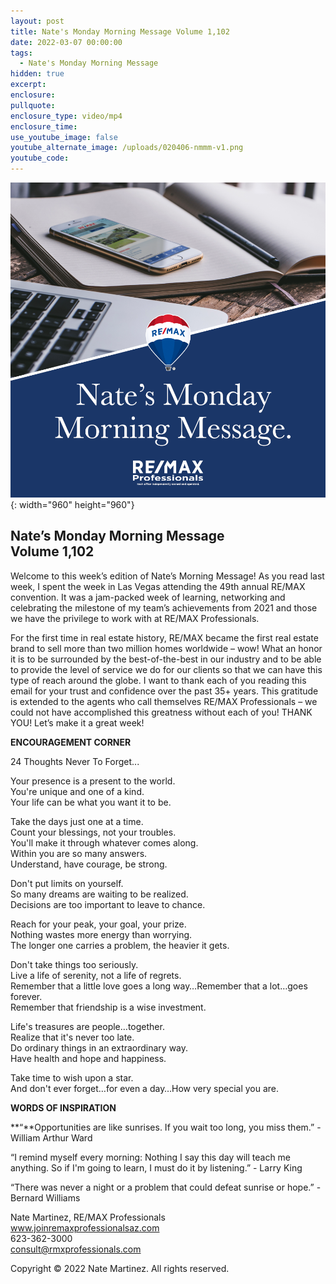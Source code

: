 ```yaml
---
layout: post
title: Nate's Monday Morning Message Volume 1,102
date: 2022-03-07 00:00:00
tags:
  - Nate's Monday Morning Message
hidden: true
excerpt:
enclosure:
pullquote:
enclosure_type: video/mp4
enclosure_time:
use_youtube_image: false
youtube_alternate_image: /uploads/020406-nmmm-v1.png
youtube_code:
---
```

![](/uploads/020406-nmmm-v1-1.png){: width="960" height="960"}

## **Nate’s Monday Morning Message<br>Volume 1,102**

Welcome to this week’s edition of Nate’s Morning Message\! As you read last week, I spent the week in Las Vegas attending the 49th annual RE/MAX convention. It was a jam-packed week of learning, networking and celebrating the milestone of my team’s achievements from 2021 and those we have the privilege to work with at RE/MAX Professionals.

For the first time in real estate history, RE/MAX became the first real estate brand to sell more than two million homes worldwide – wow\! What an honor it is to be surrounded by the best-of-the-best in our industry and to be able to provide the level of service we do for our clients so that we can have this type of reach around the globe. I want to thank each of you reading this email for your trust and confidence over the past 35+ years. This gratitude is extended to the agents who call themselves RE/MAX Professionals – we could not have accomplished this greatness without each of you\! THANK YOU\! Let’s make it a great week\!

**ENCOURAGEMENT CORNER**

24 Thoughts Never To Forget...

Your presence is a present to the world.<br>You're unique and one of a kind.<br>Your life can be what you want it to be.

Take the days just one at a time.<br>Count your blessings, not your troubles.<br>You'll make it through whatever comes along.<br>Within you are so many answers.<br>Understand, have courage, be strong.

Don't put limits on yourself.<br>So many dreams are waiting to be realized.<br>Decisions are too important to leave to chance.

Reach for your peak, your goal, your prize.<br>Nothing wastes more energy than worrying.<br>The longer one carries a problem, the heavier it gets.

Don't take things too seriously.<br>Live a life of serenity, not a life of regrets.<br>Remember that a little love goes a long way…Remember that a lot…goes forever.<br>Remember that friendship is a wise investment.

Life's treasures are people…together.<br>Realize that it's never too late.<br>Do ordinary things in an extraordinary way.<br>Have health and hope and happiness.

Take time to wish upon a star.<br>And don't ever forget…for even a day…How very special you are.&nbsp;

**WORDS OF INSPIRATION**

**“**Opportunities are like sunrises. If you wait too long, you miss them.” - William Arthur Ward

“I remind myself every morning: Nothing I say this day will teach me anything. So if I'm going to learn, I must do it by listening.” - Larry King

“There was never a night or a problem that could defeat sunrise or hope.” - Bernard Williams

Nate Martinez, RE/MAX Professionals<br>www.joinremaxprofessionalsaz.com<br>623-362-3000<br>consult@rmxprofessionals.com

Copyright &copy; 2022 Nate Martinez. All rights reserved.

